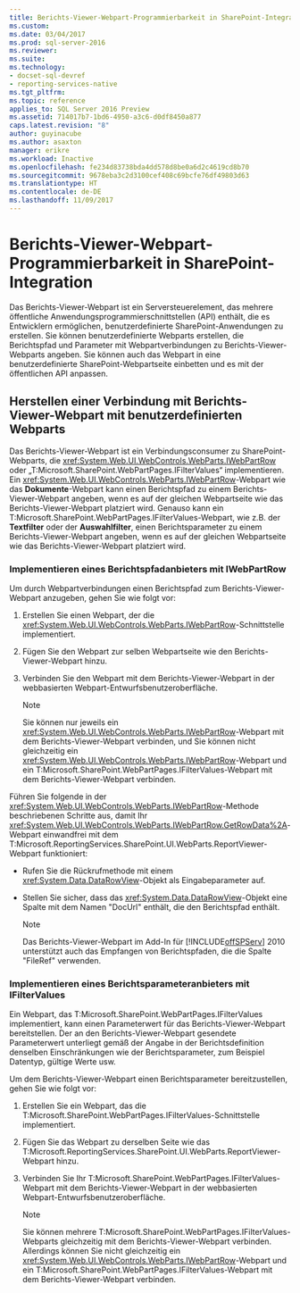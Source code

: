 ```yaml
---
title: Berichts-Viewer-Webpart-Programmierbarkeit in SharePoint-Integration | Microsoft-Dokumentation
ms.custom: 
ms.date: 03/04/2017
ms.prod: sql-server-2016
ms.reviewer: 
ms.suite: 
ms.technology:
- docset-sql-devref
- reporting-services-native
ms.tgt_pltfrm: 
ms.topic: reference
applies_to: SQL Server 2016 Preview
ms.assetid: 714017b7-1bd6-4950-a3c6-d0df8450a877
caps.latest.revision: "8"
author: guyinacube
ms.author: asaxton
manager: erikre
ms.workload: Inactive
ms.openlocfilehash: fe234d83738bda4dd578d8be0a6d2c4619cd8b70
ms.sourcegitcommit: 9678eba3c2d3100cef408c69bcfe76df49803d63
ms.translationtype: HT
ms.contentlocale: de-DE
ms.lasthandoff: 11/09/2017
---
```

# <a name="report-viewer-web-part-programmability-in-sharepoint-integration"></a>Berichts-Viewer-Webpart-Programmierbarkeit in SharePoint-Integration
  Das Berichts-Viewer-Webpart ist ein Serversteuerelement, das mehrere öffentliche Anwendungsprogrammierschnittstellen (API) enthält, die es Entwicklern ermöglichen, benutzerdefinierte SharePoint-Anwendungen zu erstellen. Sie können benutzerdefinierte Webparts erstellen, die Berichtspfad und Parameter mit Webpartverbindungen zu Berichts-Viewer-Webparts angeben. Sie können auch das Webpart in eine benutzerdefinierte SharePoint-Webpartseite einbetten und es mit der öffentlichen API anpassen.  
  
## <a name="connecting-to-report-viewer-web-part-with-custom-web-parts"></a>Herstellen einer Verbindung mit Berichts-Viewer-Webpart mit benutzerdefinierten Webparts  
 Das Berichts-Viewer-Webpart ist ein Verbindungsconsumer zu SharePoint-Webparts, die <xref:System.Web.UI.WebControls.WebParts.IWebPartRow> oder „T:Microsoft.SharePoint.WebPartPages.IFilterValues“ implementieren. Ein <xref:System.Web.UI.WebControls.WebParts.IWebPartRow>-Webpart wie das **Dokumente**-Webpart kann einen Berichtspfad zu einem Berichts-Viewer-Webpart angeben, wenn es auf der gleichen Webpartseite wie das Berichts-Viewer-Webpart platziert wird. Genauso kann ein T:Microsoft.SharePoint.WebPartPages.IFilterValues-Webpart, wie z.B. der **Textfilter** oder der **Auswahlfilter**, einen Berichtsparameter zu einem Berichts-Viewer-Webpart angeben, wenn es auf der gleichen Webpartseite wie das Berichts-Viewer-Webpart platziert wird.  
  
### <a name="implementing-a-report-path-provider-with-iwebpartrow"></a>Implementieren eines Berichtspfadanbieters mit IWebPartRow  
 Um durch Webpartverbindungen einen Berichtspfad zum Berichts-Viewer-Webpart anzugeben, gehen Sie wie folgt vor:  
  
1.  Erstellen Sie einen Webpart, der die <xref:System.Web.UI.WebControls.WebParts.IWebPartRow>-Schnittstelle implementiert.  
  
2.  Fügen Sie den Webpart zur selben Webpartseite wie den Berichts-Viewer-Webpart hinzu.  
  
3.  Verbinden Sie den Webpart mit dem Berichts-Viewer-Webpart in der webbasierten Webpart-Entwurfsbenutzeroberfläche.  
  
    > [!NOTE]  
    >  Sie können nur jeweils ein <xref:System.Web.UI.WebControls.WebParts.IWebPartRow>-Webpart mit dem Berichts-Viewer-Webpart verbinden, und Sie können nicht gleichzeitig ein <xref:System.Web.UI.WebControls.WebParts.IWebPartRow>-Webpart und ein T:Microsoft.SharePoint.WebPartPages.IFilterValues-Webpart mit dem Berichts-Viewer-Webpart verbinden.  
  
 Führen Sie folgende in der <xref:System.Web.UI.WebControls.WebParts.IWebPartRow>-Methode beschriebenen Schritte aus, damit Ihr <xref:System.Web.UI.WebControls.WebParts.IWebPartRow.GetRowData%2A>-Webpart einwandfrei mit dem T:Microsoft.ReportingServices.SharePoint.UI.WebParts.ReportViewer-Webpart funktioniert:  
  
-   Rufen Sie die Rückrufmethode mit einem <xref:System.Data.DataRowView>-Objekt als Eingabeparameter auf.  
  
-   Stellen Sie sicher, dass das <xref:System.Data.DataRowView>-Objekt eine Spalte mit dem Namen "DocUrl" enthält, die den Berichtspfad enthält.  
  
    > [!NOTE]  
    >  Das Berichts-Viewer-Webpart im Add-In für [!INCLUDE[offSPServ](../includes/offspserv-md.md)] 2010 unterstützt auch das Empfangen von Berichtspfaden, die die Spalte "FileRef" verwenden.  
  
### <a name="implementing-a-report-parameter-provider-with-ifiltervalues"></a>Implementieren eines Berichtsparameteranbieters mit IFilterValues  
 Ein Webpart, das T:Microsoft.SharePoint.WebPartPages.IFilterValues implementiert, kann einen Parameterwert für das Berichts-Viewer-Webpart bereitstellen. Der an den Berichts-Viewer-Webpart gesendete Parameterwert unterliegt gemäß der Angabe in der Berichtsdefinition denselben Einschränkungen wie der Berichtsparameter, zum Beispiel Datentyp, gültige Werte usw.  
  
 Um dem Berichts-Viewer-Webpart einen Berichtsparameter bereitzustellen, gehen Sie wie folgt vor:  
  
1.  Erstellen Sie ein Webpart, das die T:Microsoft.SharePoint.WebPartPages.IFilterValues-Schnittstelle implementiert.  
  
2.  Fügen Sie das Webpart zu derselben Seite wie das T:Microsoft.ReportingServices.SharePoint.UI.WebParts.ReportViewer-Webpart hinzu.  
  
3.  Verbinden Sie Ihr T:Microsoft.SharePoint.WebPartPages.IFilterValues-Webpart mit dem Berichts-Viewer-Webpart in der webbasierten Webpart-Entwurfsbenutzeroberfläche.  
  
    > [!NOTE]  
    >  Sie können mehrere T:Microsoft.SharePoint.WebPartPages.IFilterValues-Webparts gleichzeitig mit dem Berichts-Viewer-Webpart verbinden. Allerdings können Sie nicht gleichzeitig ein <xref:System.Web.UI.WebControls.WebParts.IWebPartRow>-Webpart und ein T:Microsoft.SharePoint.WebPartPages.IFilterValues-Webpart mit dem Berichts-Viewer-Webpart verbinden.  
  
  

